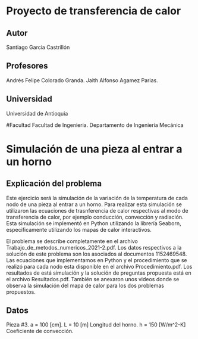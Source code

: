 # Proyecto de transferencia de calor

## Autor
Santiago García Castrillón

## Profesores
Andrés Felipe Colorado Granda. Jaith Alfonso Agamez Parias.

## Universidad
Universidad de Antioquia 

#Facultad
Facultad de Ingenieria. Departamento de Ingeniería Mecánica
# Simulación de una pieza al entrar a un horno

## Explicación del problema
Este ejercicio será la simulación de la variación de la temperatura de cada nodo de una pieza al entrar a un horno. Para realizar esta simulación se utilizaron las ecuaciones de trasnferencia de calor respectivas al modo de transferencia de calor, por ejemplo conducción, convección y radiación. Esta simulación se implementó en Python utilizando la librería Seaborn, especificamente utilizando los mapas de calor interactivos. 

El problema se describe completamente en el archivo Trabajo_de_metodos_numericos_2021-2.pdf.
Los datos respectivos a la solución de este problema son los asociados al documentos 1152469548.
Las ecuaciones que implementamos en Python y el procedimiento que se realizó para cada nodo esta disponible en el archivo Procedimiento.pdf.
Los resultados de está simulación y la solución de preguntas propuesta está en el archivo Resultados.pdf.
También se anexaron unos videos donde se observa la simulación del mapa de calor para los dos problemas propuestos.

## Datos
Pieza #3.
a = 100 [cm].
L = 10 [m] Longitud del horno.
h = 150 [W/m^2-K]  Coeficiente de convección.



    